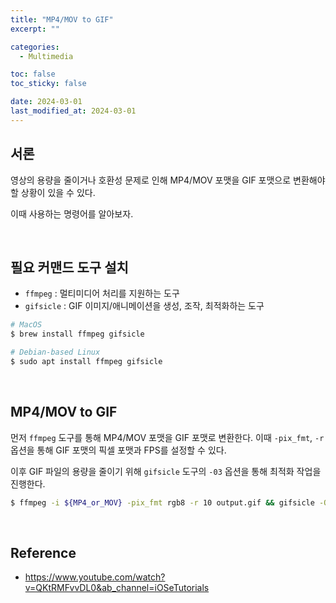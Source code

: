 ```yaml
---
title: "MP4/MOV to GIF"
excerpt: ""

categories:
  - Multimedia

toc: false
toc_sticky: false

date: 2024-03-01
last_modified_at: 2024-03-01
---
```


## 서론

영상의 용량을 줄이거나 호환성 문제로 인해 MP4/MOV 포맷을 GIF 포맷으로 변환해야 할 상황이 있을 수 있다.

이때 사용하는 명령어를 알아보자.

<br>

## 필요 커맨드 도구 설치

- `ffmpeg` : 멀티미디어 처리를 지원하는 도구
- `gifsicle` : GIF 이미지/애니메이션을 생성, 조작, 최적화하는 도구

```bash
# MacOS
$ brew install ffmpeg gifsicle

# Debian-based Linux
$ sudo apt install ffmpeg gifsicle
```

<br>

## MP4/MOV to GIF

먼저 `ffmpeg` 도구를 통해 MP4/MOV 포맷을 GIF 포맷로 변환한다. 이때 `-pix_fmt`, `-r` 옵션을 통해 GIF 포맷의 픽셀 포맷과 FPS를 설정할 수 있다.

이후 GIF 파일의 용량을 줄이기 위해 `gifsicle` 도구의 `-03` 옵션을 통해 최적화 작업을 진행한다.

```bash
$ ffmpeg -i ${MP4_or_MOV} -pix_fmt rgb8 -r 10 output.gif && gifsicle -O3 output.gif -o output.gif
```

<br>

## Reference

- https://www.youtube.com/watch?v=QKtRMFvvDL0&ab_channel=iOSeTutorials
